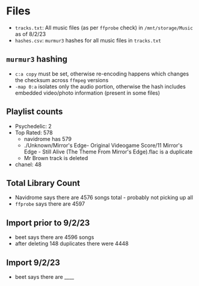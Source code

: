 # Files

- `tracks.txt`: All music files (as per `ffprobe` check) in `/mnt/storage/Music` as of 8/2/23
- `hashes.csv`: `murmur3` hashes for all music files in `tracks.txt`

## `murmur3` hashing

- `c:a copy` must be set, otherwise re-encoding happens which changes the checksum across `ffmpeg` versions
- `-map 0:a` isolates only the audio portion, otherwise the hash includes embedded video/photo information (present in some files)

## Playlist counts

- Psychedelic: 2
- Top Rated: 578
    - navidrome has 579
    - ./Unknown/Mirror's Edge- Original Videogame Score/11 Mirror's Edge - Still Alive (The Theme From Mirror's Edge).flac is a duplicate
    - Mr Brown track is deleted
- chanel: 48

## Total Library Count

- Navidrome says there are 4576 songs total - probably not picking up all
- `ffprobe` says there are 4597

## Import prior to 9/2/23

- beet says there are 4596 songs
- after deleting 148 duplicates there were 4448

## Import 9/2/23

- beet says there are ____